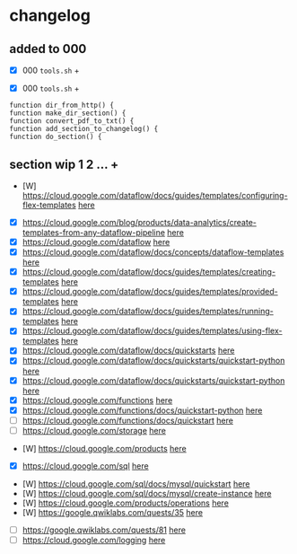 # changelog

## added to 000
 - [X] 000 `tools.sh` +

 - [X] 000 `tools.sh` +
```
function dir_from_http() {
function make_dir_section() {
function convert_pdf_to_txt() {
function add_section_to_changelog() {
function do_section() {
```

## section wip 1 2 ... +

- [W] https://cloud.google.com/dataflow/docs/guides/templates/configuring-flex-templates   [here](./https:§§cloud.google.com§dataflow§docs§guides§templates§configuring-flex-templates/readme.md)
- [X] https://cloud.google.com/blog/products/data-analytics/create-templates-from-any-dataflow-pipeline   [here](./https:§§cloud.google.com§blog§products§data-analytics§create-templates-from-any-dataflow-pipeline/readme.md) 
- [X] https://cloud.google.com/dataflow   [here](./https:§§cloud.google.com§dataflow/readme.md)
- [X] https://cloud.google.com/dataflow/docs/concepts/dataflow-templates   [here](./https:§§cloud.google.com§dataflow§docs§concepts§dataflow-templates/readme.md)
- [X] https://cloud.google.com/dataflow/docs/guides/templates/creating-templates   [here](./https:§§cloud.google.com§dataflow§docs§guides§templates§creating-templates/readme.md)
- [X] https://cloud.google.com/dataflow/docs/guides/templates/provided-templates   [here](./https:§§cloud.google.com§dataflow§docs§guides§templates§provided-templates/readme.md)
- [X] https://cloud.google.com/dataflow/docs/guides/templates/running-templates   [here](./https:§§cloud.google.com§dataflow§docs§guides§templates§running-templates/readme.md)
- [X] https://cloud.google.com/dataflow/docs/guides/templates/using-flex-templates   [here](./https:§§cloud.google.com§dataflow§docs§guides§templates§using-flex-templates/readme.md)
- [X] https://cloud.google.com/dataflow/docs/quickstarts   [here](./https:§§cloud.google.com§dataflow§docs§quickstarts/readme.md)
- [X] https://cloud.google.com/dataflow/docs/quickstarts/quickstart-python   [here](./https:§§cloud.google.com§dataflow§docs§quickstarts§quickstart-python/readme.md)
- [X] https://cloud.google.com/dataflow/docs/quickstarts/quickstart-python   [here](./https:§§cloud.google.com§dataflow§docs§quickstarts§quickstart-python/readme.md)
- [X] https://cloud.google.com/functions   [here](./https:§§cloud.google.com§functions/readme.md)
- [X] https://cloud.google.com/functions/docs/quickstart-python   [here](./https:§§cloud.google.com§functions§docs§quickstart-python/readme.md)
- [ ] https://cloud.google.com/functions/docs/quickstart   [here](./https:§§cloud.google.com§functions§docs§quickstart/readme.md)
- [ ] https://cloud.google.com/storage   [here](./https:§§cloud.google.com§storage/readme.md)
- [W] https://cloud.google.com/products  [here](./https:§§cloud.google.com§products/readme.md)
- [X] https://cloud.google.com/sql   [here](./https:§§cloud.google.com§sql/readme.md)
- [W] https://cloud.google.com/sql/docs/mysql/quickstart   [here](./https:§§cloud.google.com§sql§docs§mysql§quickstart/readme.md)
- [W] https://cloud.google.com/sql/docs/mysql/create-instance   [here](./https:§§cloud.google.com§sql§docs§mysql§create-instance/readme.md)
- [W] https://cloud.google.com/products/operations
   [here](./https:§§cloud.google.com§products§operations/readme.md)
- [W] https://google.qwiklabs.com/quests/35   [here](./https:§§google.qwiklabs.com§quests§35/readme.md)
- [ ] https://google.qwiklabs.com/quests/81   [here](./https:§§google.qwiklabs.com§quests§81/readme.md)
- [ ] https://cloud.google.com/logging   [here](./https:§§cloud.google.com§logging/readme.md)
